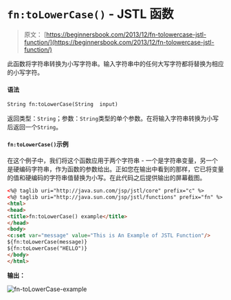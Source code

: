 # `fn:toLowerCase()` - JSTL 函数

> 原文： [https://beginnersbook.com/2013/12/fn-tolowercase-jstl-function/](https://beginnersbook.com/2013/12/fn-tolowercase-jstl-function/)

此函数将字符串转换为小写字符串。输入字符串中的任何大写字符都将替换为相应的小写字符。

#### 语法

```html
String fn:toLowerCase(String  input)
```

返回类型：`String`；参数：`String`类型的单个参数。在将输入字符串转换为小写后返回一个`String`。

#### `fn:toLowerCase()`示例

在这个例子中，我们将这个函数应用于两个字符串 - 一个是字符串变量，另一个是硬编码字符串，作为函数的参数给出。正如您在输出中看到的那样，它已将变量的值和硬编码的字符串值替换为小写。在此代码之后提供输出的屏幕截图。

```html
<%@ taglib uri="http://java.sun.com/jsp/jstl/core" prefix="c" %>
<%@ taglib uri="http://java.sun.com/jsp/jstl/functions" prefix="fn" %>
<html>
<head>
<title>fn:toLowerCase() example</title>
</head>
<body>
<c:set var="message" value="This is An Example of JSTL Function"/>
${fn:toLowerCase(message)}
${fn:toLowerCase("HELLO")}
</body>
</html>
```

**输出：**

![fn-toLowerCase-example](../Images/8e323cd2622bfe829bfa385d79a15545.jpg)